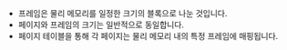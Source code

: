 - 프레임은 물리 메모리를 일정한 크기의 블록으로 나눈 것입니다.
- 페이지와 프레임의 크기는 일반적으로 동일합니다.
- 페이지 테이블을 통해 각 페이지는 물리 메모리 내의 특정 프레임에 매핑됩니다.